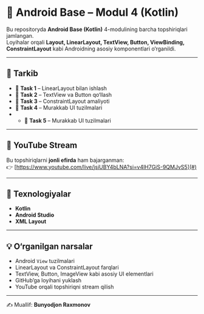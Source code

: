 # 📱 Android Base – Modul 4 (Kotlin)

Bu repositoryda **Android Base (Kotlin)** 4-modulining barcha topshiriqlari jamlangan.  
Loyihalar orqali **Layout, LinearLayout, TextView, Button, ViewBinding, ConstraintLayout** kabi Androidning asosiy komponentlari o‘rganildi.

---

## 📂 Tarkib
- 📁 **Task 1** – LinearLayout bilan ishlash
- 📁 **Task 2** – TextView va Button qo‘llash
- 📁 **Task 3** – ConstraintLayout amaliyoti
- 📁 **Task 4** – Murakkab UI tuzilmalari
- - 📁 **Task 5** – Murakkab UI tuzilmalari

---

## 🎥 YouTube Stream
Bu topshiriqlarni **jonli efirda** ham bajarganman:  
👉 [https://www.youtube.com/live/jsiUBY4bLNA?si=v4lH7GiS-9QMJvS5](#)

---

## 🚀 Texnologiyalar
- **Kotlin**
- **Android Studio**
- **XML Layout**

---

## 💡 O‘rganilgan narsalar
- Android `View` tuzilmalari
- LinearLayout va ConstraintLayout farqlari
- TextView, Button, ImageView kabi asosiy UI elementlari
- GitHub’ga loyihani yuklash
- YouTube orqali topshiriqni stream qilish

---

✍️ Muallif: **Bunyodjon Raxmonov**